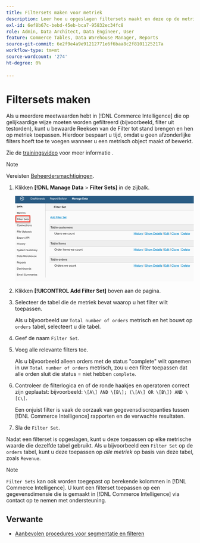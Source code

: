 ```yaml
---
title: Filtersets maken voor metriek
description: Leer hoe u opgeslagen filtersets maakt en deze op de metriek toepast.
exl-id: 6ef8b67c-bebd-45eb-bca7-95832ec34fc8
role: Admin, Data Architect, Data Engineer, User
feature: Commerce Tables, Data Warehouse Manager, Reports
source-git-commit: 6e2f9e4a9e91212771e6f6baa8c2f8101125217a
workflow-type: tm+mt
source-wordcount: '274'
ht-degree: 0%

---
```


# Filtersets maken

Als u meerdere meetwaarden hebt in [!DNL Commerce Intelligence] die op gelijkaardige wijze moeten worden gefiltreerd (bijvoorbeeld, filter uit testorden), kunt u bewaarde Reeksen van de Filter tot stand brengen en hen op metriek toepassen. Hierdoor bespaart u tijd, omdat u geen afzonderlijke filters hoeft toe te voegen wanneer u een metrisch object maakt of bewerkt.

Zie de [trainingsvideo](https://experienceleague.adobe.com/docs/commerce-knowledge-base/kb/how-to/mbi-training-video-filter-sets.html) voor meer informatie .

>[!NOTE]
>
>Vereisten [Beheerdersmachtigingen](../../administrator/user-management/user-management.md).

1. Klikken **[!DNL Manage Data** > **Filter Sets]** in de zijbalk.

   ![](../../assets/create-filter-sets.png)

1. Klikken **[!UICONTROL Add Filter Set]** boven aan de pagina.

1. Selecteer de tabel die de metriek bevat waarop u het filter wilt toepassen.

   Als u bijvoorbeeld uw `Total number of orders` metrisch en het bouwt op `orders` tabel, selecteert u die tabel.

1. Geef de naam `Filter Set`.

1. Voeg alle relevante filters toe.

   Als u bijvoorbeeld alleen orders met de status &quot;complete&quot; wilt opnemen in uw `Total number of orders` metrisch, zou u een filter toepassen dat alle orden sluit die status = niet hebben `complete`.

1. Controleer de filterlogica en of de ronde haakjes en operatoren correct zijn geplaatst: bijvoorbeeld: `\[A\] AND \[B\]; (\[A\] OR \[B\]) AND \[C\]`.

   Een onjuist filter is vaak de oorzaak van gegevensdiscrepanties tussen [!DNL Commerce Intelligence] rapporten en de verwachte resultaten.

1. Sla de `Filter Set`.

Nadat een filterset is opgeslagen, kunt u deze toepassen op elke metrische waarde die dezelfde tabel gebruikt. Als u bijvoorbeeld een `Filter Set` op de `orders` tabel, kunt u deze toepassen op *alle metriek* op basis van deze tabel, zoals `Revenue`.

>[!NOTE]
>
>`Filter Sets` kan ook worden toegepast op berekende kolommen in [!DNL Commerce Intelligence]. U kunt een filterset toepassen op een gegevensdimensie die is gemaakt in [!DNL Commerce Intelligence] via contact op te nemen met ondersteuning.

## Verwante

* [Aanbevolen procedures voor segmentatie en filteren](../../best-practices/segment-filter.md)
